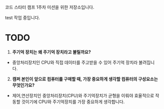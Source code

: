 코드 스타터 캠프 1주차 미션을 위한 저장소입니다.

test 작업 중입니다.

# TODO
1. **주기억 장치는 왜 주기억 장치라고 불릴까요?**
+ 중앙처리장치인 CPU와 직접 데이터를 주고받을 수 있어 주기억 장치라 불려집니다.

2. **캠퍼 본인이 앞으로 컴퓨터를 구매할 때, 가장 중요하게 생각할 컴퓨터의 구성요소는 무엇인가요?**
+ 제어,연산장치인 중앙처리장치(CPU)와 주기억장치가 균형을 이뤄야 효율적으로 작동할 것이기에 CPU와 주기억장치를 가장 중요하게 생각합니다.  
